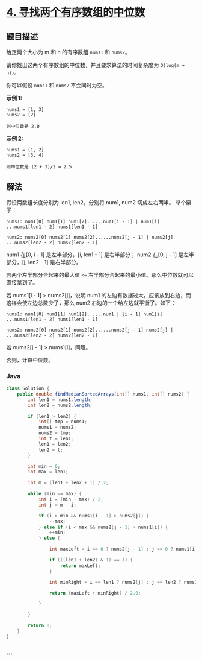 # [4. 寻找两个有序数组的中位数](https://leetcode-cn.com/problems/median-of-two-sorted-arrays/)

## 题目描述
<!-- 这里写题目描述 -->
给定两个大小为 m 和 n 的有序数组 `nums1` 和 `nums2`。

请你找出这两个有序数组的中位数，并且要求算法的时间复杂度为 `O(log(m + n))`。

你可以假设 `nums1` 和 `nums2` 不会同时为空。

**示例 1:**

```
nums1 = [1, 3]
nums2 = [2]

则中位数是 2.0
```

**示例 2:**

```
nums1 = [1, 2]
nums2 = [3, 4]

则中位数是 (2 + 3)/2 = 2.5
```

## 解法
<!-- 这里可写通用的实现逻辑 -->
假设两数组长度分别为 len1, len2，分别将 num1, num2 切成左右两半。
举个栗子：

```
nums1: num1[0] num1[1] num1[2]......num1[i - 1] | num1[i] ...nums1[len1 - 2] nums1[len1 - 1]

nums2: nums2[0] nums2[1] nums2[2]......nums2[j - 1] | nums2[j] ...nums2[len2 - 2] nums2[len2 - 1]

```

num1 在[0, i - 1] 是左半部分，[i, len1 - 1] 是右半部分；
num2 在[0, j - 1] 是左半部分，[j, len2 - 1] 是右半部分。

若两个左半部分合起来的最大值 `<=` 右半部分合起来的最小值。那么中位数就可以直接拿到了。

若 nums1[i - 1] > nums2[j]，说明 num1 的左边有数据过大，应该放到右边，而这样会使左边总数少了，那么 num2 右边的一个给左边就平衡了。如下：

```
nums1: num1[0] num1[1] num1[2]......num1 | [i - 1] num1[i] ...nums1[len1 - 2] nums1[len1 - 1]

nums2: nums2[0] nums2[1] nums2[2]......nums2[j - 1] nums2[j] |  ...nums2[len2 - 2] nums2[len2 - 1]
```

若 nums2[j - 1] > nums1[i]，同理。

否则，计算中位数。

### Java
<!-- 这里可写当前语言的特殊实现逻辑 -->

```java
class Solution {
    public double findMedianSortedArrays(int[] nums1, int[] nums2) {
        int len1 = nums1.length;
        int len2 = nums2.length;

        if (len1 > len2) {
            int[] tmp = nums1;
            nums1 = nums2;
            nums2 = tmp;
            int t = len1;
            len1 = len2;
            len2 = t;
        }

        int min = 0;
        int max = len1;

        int m = (len1 + len2 + 1) / 2;

        while (min <= max) {
            int i = (min + max) / 2;
            int j = m - i;

            if (i > min && nums1[i - 1] > nums2[j]) {
                --max;
            } else if (i < max && nums2[j - 1] > nums1[i]) {
                ++min;
            } else {

                int maxLeft = i == 0 ? nums2[j - 1] : j == 0 ? nums1[i - 1] : Math.max(nums1[i - 1], nums2[j - 1]);

                if (((len1 + len2) & 1) == 1) {
                    return maxLeft;
                }

                int minRight = i == len1 ? nums2[j] : j == len2 ? nums1[i] : Math.min(nums2[j], nums1[i]);

                return (maxLeft + minRight) / 2.0;

            }

        }

        return 0;
    }
}
```


### ...
```

```
